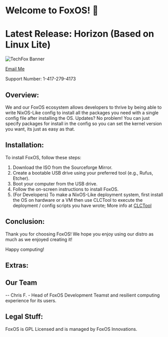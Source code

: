 # Welcome to FoxOS! 🦊

# Latest Release: Horizon (Based on Linux Lite)

![TechFox Banner](https://github.com/TechFox-Innovations/FoxOS/TechFox1.png)

[Email Me](mailto:techfox@gmail.com)

Support Number: 1-417-279-4173

## Overview:

We and our FoxOS ecosystem allows developers to thrive by being able to write NixOS-Like config to install all the packages you need with a single config file after installing the OS. Updates? No problem! You can just specify packages for install in the config so you can set the kernel version you want, its just as easy as that.

## Installation:

To install FoxOS, follow these steps:

1. Download the ISO from the Sourceforge Mirror.
2. Create a bootable USB drive using your preferred tool (e.g., Rufus, Etcher).
3. Boot your computer from the USB drive.
4. Follow the on-screen instructions to install FoxOS.
5. (For Developers) To make a NixOS-Like deployment system, first install the OS on hardware or a VM then use CLCTool to execute the deployment / config scripts you have wrote; More info at [CLCTool](https://github.com/TechFox-Innovations/CLCTool)

## Conclusion:

Thank you for choosing FoxOS! We hope you enjoy using our distro as much as we enjoyed creating it!

Happy computing!

## Extras: 

## Our Team

-- Chris F. - Head of FoxOS Development Teamst and resilient computing experience for its users.

## Legal Stuff:

FoxOS is GPL Licensed and is managed by FoxOS Innovations.

